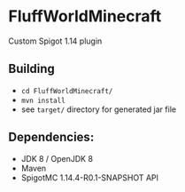 # FluffWorldMinecraft
Custom Spigot 1.14 plugin

## Building
- `cd FluffWorldMinecraft/`
- `mvn install`
- see `target/` directory for generated jar file

## Dependencies:
- JDK 8 / OpenJDK 8
- Maven
- SpigotMC 1.14.4-R0.1-SNAPSHOT API